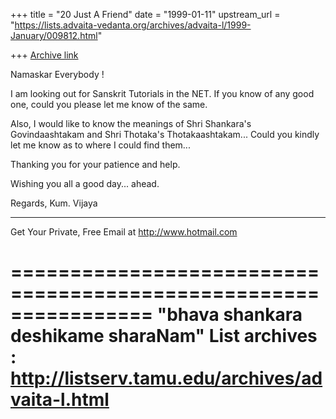 +++
title = "20 Just A Friend"
date = "1999-01-11"
upstream_url = "https://lists.advaita-vedanta.org/archives/advaita-l/1999-January/009812.html"

+++
[Archive link](https://lists.advaita-vedanta.org/archives/advaita-l/1999-January/009812.html)

Namaskar Everybody !

I am looking out for Sanskrit Tutorials in the NET. If you know of any
good one, could you please let me know of the same.

Also, I would like to know the meanings of Shri Shankara's
Govindaashtakam and Shri Thotaka's Thotakaashtakam... Could you kindly
let me know as to where I could find them...

Thanking you for your patience and help.

Wishing you all a good day... ahead.

Regards,
Kum. Vijaya

______________________________________________________
Get Your Private, Free Email at http://www.hotmail.com

================================================================
"bhava shankara deshikame sharaNam"
List archives : http://listserv.tamu.edu/archives/advaita-l.html
================================================================

